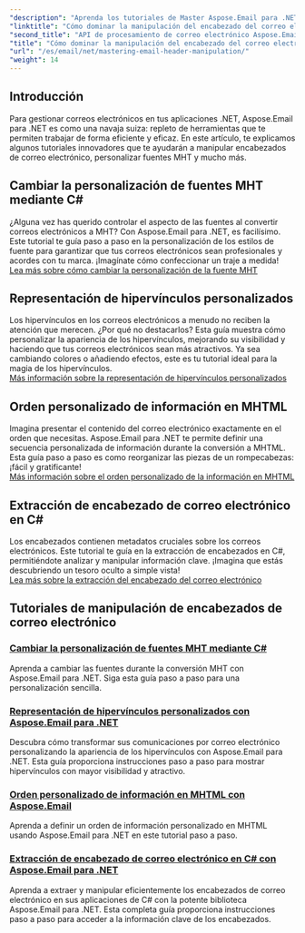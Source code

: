 ```yaml
---
"description": "Aprenda los tutoriales de Master Aspose.Email para .NET con guías paso a paso sobre la manipulación del encabezado de correo electrónico, personalización de fuentes, representación de hipervínculos y ordenamiento de información MHTML."
"linktitle": "Cómo dominar la manipulación del encabezado del correo electrónico"
"second_title": "API de procesamiento de correo electrónico Aspose.Email .NET"
"title": "Cómo dominar la manipulación del encabezado del correo electrónico"
"url": "/es/email/net/mastering-email-header-manipulation/"
"weight": 14
---
```


## Introducción

Para gestionar correos electrónicos en tus aplicaciones .NET, Aspose.Email para .NET es como una navaja suiza: repleto de herramientas que te permiten trabajar de forma eficiente y eficaz. En este artículo, te explicamos algunos tutoriales innovadores que te ayudarán a manipular encabezados de correo electrónico, personalizar fuentes MHT y mucho más.

## Cambiar la personalización de fuentes MHT mediante C#  
¿Alguna vez has querido controlar el aspecto de las fuentes al convertir correos electrónicos a MHT? Con Aspose.Email para .NET, es facilísimo. Este tutorial te guía paso a paso en la personalización de los estilos de fuente para garantizar que tus correos electrónicos sean profesionales y acordes con tu marca. ¡Imagínate cómo confeccionar un traje a medida!  
[Lea más sobre cómo cambiar la personalización de la fuente MHT](./changing-mht-font-customization/)  

## Representación de hipervínculos personalizados  
Los hipervínculos en los correos electrónicos a menudo no reciben la atención que merecen. ¿Por qué no destacarlos? Esta guía muestra cómo personalizar la apariencia de los hipervínculos, mejorando su visibilidad y haciendo que tus correos electrónicos sean más atractivos. Ya sea cambiando colores o añadiendo efectos, este es tu tutorial ideal para la magia de los hipervínculos.  
[Más información sobre la representación de hipervínculos personalizados](./custom-hyperlink-rendering/)  

## Orden personalizado de información en MHTML  
Imagina presentar el contenido del correo electrónico exactamente en el orden que necesitas. Aspose.Email para .NET te permite definir una secuencia personalizada de información durante la conversión a MHTML. Esta guía paso a paso es como reorganizar las piezas de un rompecabezas: ¡fácil y gratificante!  
[Más información sobre el orden personalizado de la información en MHTML](./custom-order-of-information-in-mhtml/)  

## Extracción de encabezado de correo electrónico en C#  
Los encabezados contienen metadatos cruciales sobre los correos electrónicos. Este tutorial te guía en la extracción de encabezados en C#, permitiéndote analizar y manipular información clave. ¡Imagina que estás descubriendo un tesoro oculto a simple vista!  
[Lea más sobre la extracción del encabezado del correo electrónico](./email-header-extraction/)  

## Tutoriales de manipulación de encabezados de correo electrónico
### [Cambiar la personalización de fuentes MHT mediante C#](./changing-mht-font-customization/)
Aprenda a cambiar las fuentes durante la conversión MHT con Aspose.Email para .NET. Siga esta guía paso a paso para una personalización sencilla.
### [Representación de hipervínculos personalizados con Aspose.Email para .NET ](./custom-hyperlink-rendering/)
Descubra cómo transformar sus comunicaciones por correo electrónico personalizando la apariencia de los hipervínculos con Aspose.Email para .NET. Esta guía proporciona instrucciones paso a paso para mostrar hipervínculos con mayor visibilidad y atractivo.
### [Orden personalizado de información en MHTML con Aspose.Email](./custom-order-of-information-in-mhtml/)
Aprenda a definir un orden de información personalizado en MHTML usando Aspose.Email para .NET en este tutorial paso a paso.
### [Extracción de encabezado de correo electrónico en C# con Aspose.Email para .NET](./email-header-extraction/)
Aprenda a extraer y manipular eficientemente los encabezados de correo electrónico en sus aplicaciones de C# con la potente biblioteca Aspose.Email para .NET. Esta completa guía proporciona instrucciones paso a paso para acceder a la información clave de los encabezados.
